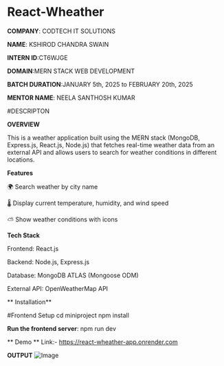 # React-Wheather

**COMPANY**: CODTECH IT SOLUTIONS

**NAME**: KSHIROD CHANDRA SWAIN

**INTERN ID**:CT6WJGE

**DOMAIN**:MERN STACK WEB DEVELOPMENT

**BATCH DURATION**:JANUARY 5th, 2025 to FEBRUARY 20th, 2025

**MENTOR NAME**: NEELA SANTHOSH KUMAR

#DESCRIPTON

**OVERVIEW**

This is a weather application built using the MERN stack (MongoDB, Express.js, React.js, Node.js) that fetches real-time weather data from an external API and allows users to search for weather conditions in different locations.

**Features**

🌍 Search weather by city name

🌡️ Display current temperature, humidity, and wind speed

⛅ Show weather conditions with icons

**Tech Stack**

Frontend: React.js

Backend: Node.js, Express.js

Database: MongoDB ATLAS (Mongoose ODM)

External API: OpenWeatherMap API

** Installation**

#Frontend Setup
cd miniproject
npm install

**Run the frontend server**:
npm run dev

** Demo **
Link:- https://react-wheather-app.onrender.com

**OUTPUT**
![Image](https://github.com/user-attachments/assets/4df06030-eb35-4812-a543-b4752aecdfdc)
